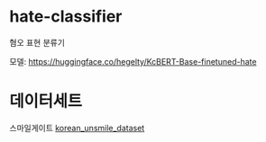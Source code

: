 # hate-classifier
혐오 표현 분류기

모델: https://huggingface.co/hegelty/KcBERT-Base-finetuned-hate

# 데이터세트
스마일게이트 [korean_unsmile_dataset](https://github.com/smilegate-ai/korean_unsmile_dataset)
